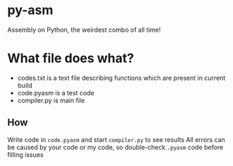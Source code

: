 # py-asm
Assembly on Python, the weirdest combo of all time!

# What file does what?
- codes.txt is a text file describing functions which are present in current build
- code.pyasm is a test code
- compiler.py is main file
## How
Write code in `code.pyasm` and start `compiler.py` to see results
All errors can be caused by your code or my code, so double-check `.pyasm` code before filling issues
